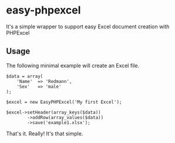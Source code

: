 # easy-phpexcel
It's a simple wrapper to support easy Excel document creation with PHPExcel

## Usage

The following minimal example will create an Excel file.

	$data = array(
		'Name'  => 'Redmann',
		'Sex'   => 'male'
	);
	
	$excel = new EasyPHPExcel('My first Excel');
	
	$excel->setHeader(array_keys($data))
			->addRow(array_values($data))
			->save('example1.xlsx');

That's it. Really! It's that simple.